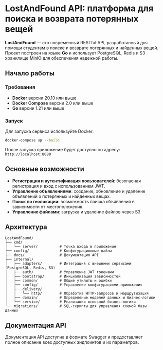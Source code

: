 # LostAndFound API: платформа для поиска и возврата потерянных вещей

**LostAndFound** — это современный RESTful API, разработанный для помощи студентам в поиске и возврате потерянных и найденных вещей. Проект построен на языке **Go** и использует PostgreSQL, Redis и S3 хранилище MinIO для обеспечения надежной работы.

## Начало работы

### Требования

- **Docker** версии 20.10 или выше
- **Docker Compose** версии 2.0 или выше
- **Go** версии 1.21 или выше

### Запуск

Для запуска сервиса используйте Docker:

```bash
docker-compose up --build
```

После запуска приложение будет доступно по адресу: `http://localhost:8080`

## Основные возможности

- **Регистрация и аутентификация пользователей**: безопасная регистрация и вход с использованием JWT.
- **Управление объявлениями**: создание, обновление и удаление объявлений о потерянных и найденных вещах.
- **Поиск по геолокации**: возможность поиска объявлений в зависимости от местоположения.
- **Управление файлами**: загрузка и удаление файлов через S3.

## Архитектура

```
LostAndFound/
├── cmd/
│   └── server/          # Точка входа в приложение
├── config/              # Конфигурационные файлы
├── docs/                # Документация API
├── internal/
│   ├── adapters/        # Интеграция с внешними сервисами (PostgreSQL, Redis, S3)
│   ├── auth/            # Управление JWT токенами
│   ├── bootstrap/       # Инициализация зависимостей
│   ├── common/          # Общие утилиты и ошибки
│   ├── config/          # Управление конфигурациями приложения
│   ├── delivery/
│   │   └── http/        # Обработка HTTP-запросов и маршрутизация
│   ├── domain/          # Определение моделей данных и бизнес-логики
│   └── service/         # Реализация основной бизнес-логики
└── migrations/          # SQL-скрипты для управления схемой базы данных
```

## Документация API

Документация API доступна в формате Swagger и предоставляет полное описание всех доступных эндпоинтов и их параметров.
